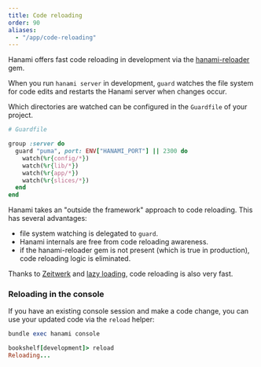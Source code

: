 ```yaml
---
title: Code reloading
order: 90
aliases:
  - "/app/code-reloading"
---
```


Hanami offers fast code reloading in development via the [hanami-reloader](https://github.com/hanami/reloader) gem.

When you run `hanami server` in development, `guard` watches the file system for code edits and restarts the Hanami server when changes occur.

Which directories are watched can be configured in the `Guardfile` of your project.

```ruby
# Guardfile

group :server do
  guard "puma", port: ENV["HANAMI_PORT"] || 2300 do
    watch(%r{config/*})
    watch(%r{lib/*})
    watch(%r{app/*})
    watch(%r{slices/*})
  end
end
```

Hanami takes an "outside the framework" approach to code reloading. This has several advantages:

- file system watching is delegated to `guard`.
- Hanami internals are free from code reloading awareness.
- if the hanami-reloader gem is not present (which is true in production), code reloading logic is eliminated.

Thanks to [Zeitwerk](/v2.1/app/autoloading/) and [lazy loading](/v2.1/app/booting/), code reloading is also very fast.

### Reloading in the console

If you have an existing console session and make a code change, you can use your updated code via the `reload` helper:

```ruby
bundle exec hanami console

bookshelf[development]> reload
Reloading...
```
